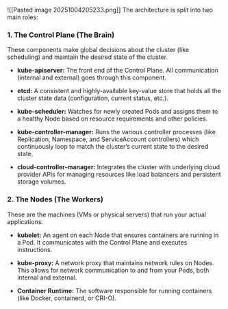 ![[Pasted image 20251004205233.png]]
The architecture is split into two main roles:

### 1. The Control Plane (The Brain)

These components make global decisions about the cluster (like scheduling) and maintain the desired state of the cluster.

- **kube-apiserver:** The front end of the Control Plane. All communication (internal and external) goes through this component.
    
- **etcd:** A consistent and highly-available key-value store that holds all the cluster state data (configuration, current status, etc.).
    
- **kube-scheduler:** Watches for newly created Pods and assigns them to a healthy Node based on resource requirements and other policies.
    
- **kube-controller-manager:** Runs the various controller processes (like Replication, Namespace, and ServiceAccount controllers) which continuously loop to match the cluster’s current state to the desired state.
    
- **cloud-controller-manager:** Integrates the cluster with underlying cloud provider APIs for managing resources like load balancers and persistent storage volumes.
    

### 2. The Nodes (The Workers)

These are the machines (VMs or physical servers) that run your actual applications.

- **kubelet:** An agent on each Node that ensures containers are running in a Pod. It communicates with the Control Plane and executes instructions.
    
- **kube-proxy:** A network proxy that maintains network rules on Nodes. This allows for network communication to and from your Pods, both internal and external.
    
- **Container Runtime:** The software responsible for running containers (like Docker, containerd, or CRI-O).